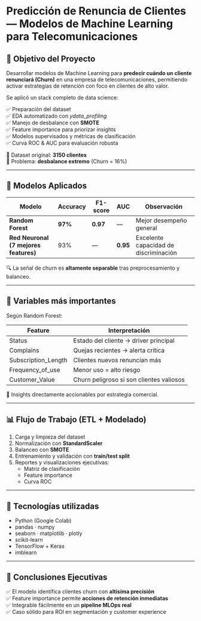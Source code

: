

# Predicción de Renuncia de Clientes — Modelos de Machine Learning para Telecomunicaciones

## 🎯 Objetivo del Proyecto
Desarrollar modelos de Machine Learning para **predecir cuándo un cliente renunciará (Churn)** en una empresa de telecomunicaciones, permitiendo activar estrategias de retención con foco en clientes de alto valor.

Se aplicó un stack completo de data science:

✅ Preparación del dataset  
✅ EDA automatizado con *ydata_profiling*  
✅ Manejo de desbalance con **SMOTE**  
✅ Feature importance para priorizar insights  
✅ Modelos supervisados y métricas de clasificación  
✅ Curva ROC & AUC para evaluación robusta

📌 Dataset original: **3150 clientes**  
📌 Problema: **desbalance extremo** (Churn = 16%)

---

## 🧠 Modelos Aplicados

| Modelo | Accuracy | F1-score | AUC | Observación |
|--------|----------|---------|-----|-------------|
| **Random Forest** | **97%** | **0.97** | — | Mejor desempeño general |
| **Red Neuronal (7 mejores features)** | 93% | — | **0.95** | Excelente capacidad de discriminación |

🔍 La señal de churn es **altamente separable** tras preprocesamiento y balanceo.

---

## 🔑 Variables más importantes
Según Random Forest:

| Feature | Interpretación |
|---------|----------------|
| Status | Estado del cliente → driver principal |
| Complains | Quejas recientes → alerta crítica |
| Subscription_Length | Clientes nuevos renuncian más |
| Frequency_of_use | Menor uso = alto riesgo |
| Customer_Value | Churn peligroso si son clientes valiosos |

📌 Insights directamente accionables por estrategia comercial.

---

## 📊 Flujo de Trabajo (ETL + Modelado)
1. Carga y limpieza del dataset  
2. Normalización con **StandardScaler**  
3. Balanceo con **SMOTE**  
4. Entrenamiento y validación con **train/test split**  
5. Reportes y visualizaciones ejecutivas:
   - Matriz de clasificación
   - Feature importance
   - Curva ROC

---

## 🚀 Tecnologías utilizadas
- Python (Google Colab)
- pandas · numpy
- seaborn · matplotlib · plotly
- scikit-learn
- TensorFlow + Keras
- imblearn

---

## 🧾 Conclusiones Ejecutivas
✅ El modelo identifica clientes churn con **altísima precisión**  
✅ Feature importance permite **acciones de retención inmediatas**  
✅ Integrable fácilmente en un **pipeline MLOps real**  
✅ Caso sólido para ROI en segmentación y customer experience



